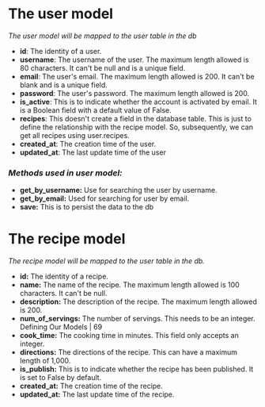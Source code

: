 # The user model

_The user model will be mapped to the user table in the db_

* **id**: The identity of a user.
* **username**: The username of the user. The maximum length allowed is 80 characters.
It can't be null and is a unique field.
* **email**: The user's email. The maximum length allowed is 200. It can't be blank and
is a unique field.
* **password**: The user's password. The maximum length allowed is 200.
* **is_active**: This is to indicate whether the account is activated by email. It is a
Boolean field with a default value of False.
* **recipes**: This doesn't create a field in the database table. This is just to define the
relationship with the recipe model. So, subsequently, we can get all recipes using
user.recipes.
* **created_at**: The creation time of the user.
* **updated_at**: The last update time of the user

### _Methods used in user model:_
* **get_by_username:** Use for searching the user by username.
* **get_by_email:** Used for searching for user by email.
* **save:** This is to persist the data to the db

# The recipe model
_The recipe model will be mapped to the user table in the db._
* **id:** The identity of a recipe.
* **name:** The name of the recipe. The maximum length allowed is 100 characters. It
can't be null.
* **description:** The description of the recipe. The maximum length allowed is 200.
* **num_of_servings:** The number of servings. This needs to be an integer.
Defining Our Models | 69
* **cook_time:** The cooking time in minutes. This field only accepts an integer.
* **directions:** The directions of the recipe. This can have a maximum length of 1,000.
* **is_publish:** This is to indicate whether the recipe has been published. It is set to
False by default.
* **created_at:** The creation time of the recipe.
* **updated_at:** The last update time of the recipe.